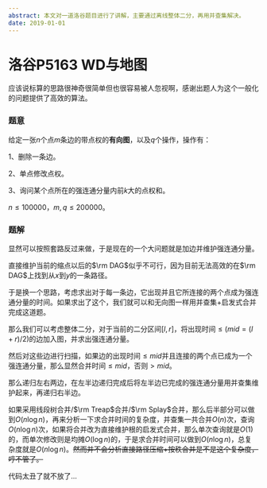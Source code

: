 ```yaml
---
abstract: 本文对一道洛谷题目进行了讲解，主要通过离线整体二分，再用并查集解决。
date: 2019-01-01
---
```


# 洛谷P5163 WD与地图

应该说标算的思路很神奇很简单但也很容易被人忽视啊，感谢出题人为这个一般化的问题提供了高效的算法。

### 题意

给定一张$n$个点$m$条边的带点权的**有向图**，以及$q$个操作，操作有：

$1$、删除一条边。

$2$、单点修改点权。

$3$、询问某个点所在的强连通分量内前$k$大的点权和。

$n\leq 100000$，$m,q\leq 200000$。

### 题解

显然可以按照套路反过来做，于是现在的一个大问题就是加边并维护强连通分量。

直接维护当前的缩点以后的$\rm DAG$似乎不可行，因为目前无法高效的在$\rm DAG$上找到从$x$到$y$的一条路径。

于是换一个思路，考虑求出对于每一条边，它出现并且它所连接的两个点成为强连通分量的时间。如果求出了这个，我们就可以和无向图一样用并查集$+$启发式合并完成这道题。

那么我们可以考虑整体二分，对于当前的二分区间$[l,r]$，将出现时间$\leq (mid=(l+r)/2)$的边加入图，并求出强连通分量。

然后对这些边进行扫描，如果边的出现时间$\leq mid$并且连接的两个点已成为一个强连通分量，那么显然合并时间$\leq mid$，否则$>mid$。

那么递归左右两边，在左半边递归完成后将左半边已完成的强连通分量用并查集维护起来，再递归右半边。

如果采用线段树合并/$\rm Treap$合并/$\rm Splay$合并，那么后半部分可以做到$O(n\log n)$，再来分析一下求合并时间的复杂度，并查集一共合并$O(n)$次，查询$O(n\log n)$次，如果将合并改为直接维护根的启发式合并，那么单次查询就是$O(1)$的，而单次修改则是均摊$O(\log n)$的，于是求合并时间可以做到$O(n\log n)$，总复杂度就是$O(n\log n)$。~~然而并不会分析直接路径压缩+按秩合并是不是这个复杂度，哼不管了。~~

代码太丑了就不放了...